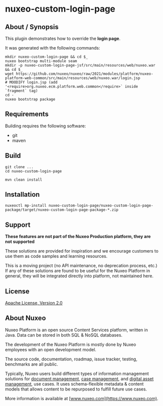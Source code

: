 # nuxeo-custom-login-page

## About / Synopsis

This plugin demonstrates how to override the **login page**.

It was generated with the following commands:
```
mkdir nuxeo-custom-login-page && cd $_
nuxeo bootstrap multi-module seam
mkdir -p nuxeo-custom-login-page-jsf/src/main/resources/web/nuxeo.war && cd $_
wget https://github.com/nuxeo/nuxeo/raw/2021/modules/platform/nuxeo-platform-web-common/src/main/resources/web/nuxeo.war/login.jsp
# MOODIFY login.jsp (add '<require>org.nuxeo.ecm.platform.web.common</require>` inside `fragment` tag)
cd -
nuxeo bootstrap package
```

## Requirements

Building requires the following software:

* git
* maven

## Build

```
git clone ...
cd nuxeo-custom-login-page

mvn clean install
```

## Installation

```
nuxeoctl mp-install nuxeo-custom-login-page/nuxeo-custom-login-page-package/target/nuxeo-custom-login-page-package-*.zip
```

## Support

**These features are not part of the Nuxeo Production platform, they are not supported**

These solutions are provided for inspiration and we encourage customers to use them as code samples and learning resources.

This is a moving project (no API maintenance, no deprecation process, etc.) If any of these solutions are found to be useful for the Nuxeo Platform in general, they will be integrated directly into platform, not maintained here.


## License

[Apache License, Version 2.0](http://www.apache.org/licenses/LICENSE-2.0.html)

## About Nuxeo

Nuxeo Platform is an open source Content Services platform, written in Java. Data can be stored in both SQL & NoSQL databases.

The development of the Nuxeo Platform is mostly done by Nuxeo employees with an open development model.

The source code, documentation, roadmap, issue tracker, testing, benchmarks are all public.

Typically, Nuxeo users build different types of information management solutions for [document management](https://www.nuxeo.com/solutions/document-management/), [case management](https://www.nuxeo.com/solutions/case-management/), and [digital asset management](https://www.nuxeo.com/solutions/dam-digital-asset-management/), use cases. It uses schema-flexible metadata & content models that allows content to be repurposed to fulfill future use cases.

More information is available at [www.nuxeo.com](https://www.nuxeo.com).

